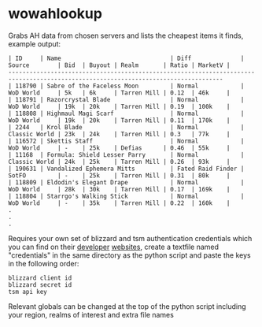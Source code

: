 # wowahlookup

Grabs AH data from chosen servers and lists the cheapest items it finds, example output:
```
| ID     | Name                               | Diff              | Source        | Bid  | Buyout | Realm       | Ratio | MarketV |
-----------------------------------------------------------------------------------------------------------------------------------
| 118790 | Sabre of the Faceless Moon         | Normal            | WoD World     | 5k   | 6k     | Tarren Mill | 0.12  | 46k     |
| 118791 | Razorcrystal Blade                 | Normal            | WoD World     | 19k  | 20k    | Tarren Mill | 0.19  | 100k    |
| 118808 | Highmaul Magi Scarf                | Normal            | WoD World     | 19k  | 20k    | Tarren Mill | 0.11  | 170k    |
| 2244   | Krol Blade                         | Normal            | Classic World | 23k  | 24k    | Tarren Mill | 0.3   | 77k     |
| 116572 | Skettis Staff                      | Normal            | WoD World     | -    | 25k    | Defias      | 0.46  | 55k     |
| 11168  | Formula: Shield Lesser Parry       | Normal            | Classic World | 24k  | 25k    | Tarren Mill | 0.26  | 93k     |
| 190631 | Vandalized Ephemera Mitts          | Fated Raid Finder | SotFO         | -    | 25k    | Tarren Mill | 0.31  | 80k     |
| 118809 | Eldodin's Elegant Drape            | Normal            | WoD World     | 28k  | 30k    | Tarren Mill | 0.17  | 169k    |
| 118804 | Starrgo's Walking Stick            | Normal            | WoD World     | -    | 35k    | Tarren Mill | 0.22  | 160k    |
.
.
.
```

Requires your own set of blizzard and tsm authentication credentials which you can find on their [developer](https://develop.battle.net/documentation/guides/getting-started) [websites](https://www.tradeskillmaster.com/user), create a textfile named "credentials" in the same directory as the python script and paste the keys in the following order:
```
blizzard client id
blizzard secret id
tsm api key
```

Relevant globals can be changed at the top of the python script including your region, realms of interest and extra file names
